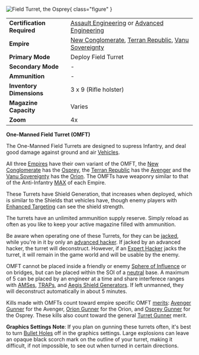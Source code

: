 ![ Field Turret, the
[Osprey](Osprey.md)](../images/OspreyFront.jpg){ class="figure" }

|                            |                                                                                                                                              |
| -------------------------- | -------------------------------------------------------------------------------------------------------------------------------------------- |
| **Certification Required** | [Assault Engineering](../certifications/Assault_Engineering.md) or [Advanced Engineering](../certifications/Advanced_Engineering.md)         |
| **Empire**                 | [New Conglomerate](../etc/New_Conglomerate.md), [Terran Republic](../etc/Terran_Republic.md), [Vanu Sovereignty](../etc/Vanu_Sovereignty.md) |
| **Primary Mode**           | Deploy Field Turret                                                                                                                          |
| **Secondary Mode**         | \-                                                                                                                                           |
| **Ammunition**             | \-                                                                                                                                           |
| **Inventory Dimensions**   | 3 x 9 (Rifle holster)                                                                                                                        |
| **Magazine Capacity**      | Varies                                                                                                                                       |
| **Zoom**                   | 4x                                                                                                                                           |

**One-Manned Field Turret (OMFT)**

The One-Manned Field Turrets are designed to supress Infantry, and deal good
damage against ground and air [Vehicles](../vehicles/Vehicle.md).

All three [Empires](../terminology/Empire.md) have their own variant of the
OMFT, the [New Conglomerate](../etc/New_Conglomerate.md) has the
[Osprey](Osprey.md), the [Terran Republic](../etc/Terran_Republic.md) has the
[Avenger](Avenger.md) and the [Vanu Sovereignty](../etc/Vanu_Sovereignty.md) has
the [Orion](Orion.md). The OMFTs have weaponry similar to that of the
Anti-Infantry [MAX](../armor/Mechanized_Assault_Exo-Suit.md) of each Empire.

These Turrets have Shield Generation, that increases when deployed, which is
similar to the Shields that vehicles have, though enemy players with
[Enhanced Targeting](../implants/Enhanced_Targeting.md) can see the shield
strength.

The turrets have an unlimited ammunition supply reserve. Simply reload as often
as you like to keep your active magazine filled with ammunition.

Be aware when operating one of these Turrets, for they can be
[jacked](../terminology/Jack.md), while you're in it by only an
[advanced hacker](../certifications/Advanced_Hacking.md). If jacked by an
advanced hacker, the turret will deconstruct. However, if an
[Expert Hacker](../certifications/Expert_Hacking.md) jacks the turret, it will
remain in the game world and will be usable by the enemy.

OMFT cannot be placed inside a friendly or enemy
[Sphere of Influence](../locations/Sphere_of_Influence.md) or on bridges, but
can be placed within the SOI of a [neutral](../terminology/Neutral.md) base. A
maximum of 5 can be placed by an engineer at a time and share interferece ranges
with [AMSes](../vehicles/Advanced_Mobile_Station.md), [TRAPs](Tactical_Resonance_Area_Protection.md), and
[Aegis Shield Generators](Aegis_Shield_Generator.md). If left unmanned, they
will deconstruct automatically in about 5 minutes.

Kills made with OMFTs count toward empire specific OMFT
[merits](../merits/Merit_Commendations.md):
[Avenger Gunner](../merits/Avenger_Gunner.md) for the Avenger,
[Orion Gunner](../merits/Orion_Gunner.md) for the Orion, and
[Osprey Gunner](../merits/Osprey_Gunner.md) for the Osprey. These kills also
count toward the general [Turret Gunner](../merits/Turret_Gunner.md) merit.

**Graphics Settings Note**: If you plan on gunning these turrets often, it's
best to turn [Bullet Holes](../etc/Menu.md#video-options) off in the graphics
settings. Large explosions can leave an opaque black scorch mark on the outline
of your turret, making it difficult, if not impossible, to see out when turned
in certain directions.



